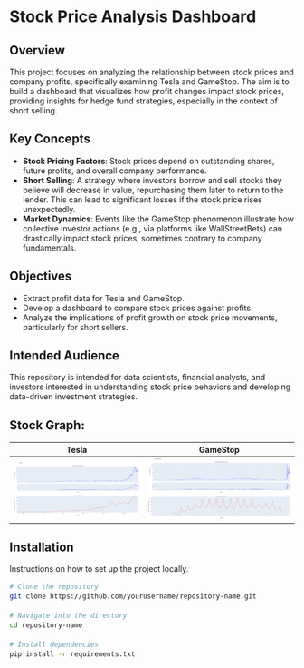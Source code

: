 # Stock Price Analysis Dashboard

## Overview
This project focuses on analyzing the relationship between stock prices and company profits, specifically examining Tesla and GameStop. The aim is to build a dashboard that visualizes how profit changes impact stock prices, providing insights for hedge fund strategies, especially in the context of short selling.

## Key Concepts
- **Stock Pricing Factors**: Stock prices depend on outstanding shares, future profits, and overall company performance.
- **Short Selling**: A strategy where investors borrow and sell stocks they believe will decrease in value, repurchasing them later to return to the lender. This can lead to significant losses if the stock price rises unexpectedly.
- **Market Dynamics**: Events like the GameStop phenomenon illustrate how collective investor actions (e.g., via platforms like WallStreetBets) can drastically impact stock prices, sometimes contrary to company fundamentals.

## Objectives
- Extract profit data for Tesla and GameStop.
- Develop a dashboard to compare stock prices against profits.
- Analyze the implications of profit growth on stock price movements, particularly for short sellers.

## Intended Audience
This repository is intended for data scientists, financial analysts, and investors interested in understanding stock price behaviors and developing data-driven investment strategies.

##  Stock Graph:
| Tesla          | GameStop                      |
|----------------------|---------------------------|
| ![Tesla_Stock](images/TeslaStocks.png)     | ![GameStop_Stock](images/GMEStocks.png)  |

## Installation
Instructions on how to set up the project locally.

```bash
# Clone the repository
git clone https://github.com/yourusername/repository-name.git

# Navigate into the directory
cd repository-name

# Install dependencies
pip install -r requirements.txt
